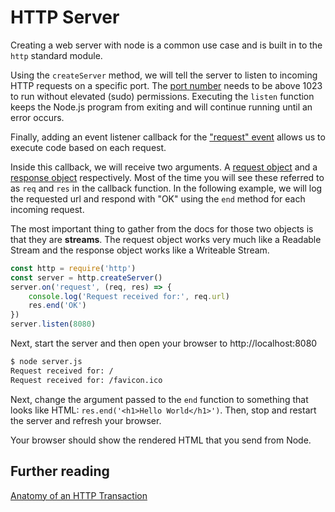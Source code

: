 # HTTP Server

Creating a web server with node is a common use case and is built in to the `http` standard module.

Using the `createServer` method, we will tell the server to listen to incoming HTTP requests on a specific port. The [port  number](https://en.wikipedia.org/wiki/Port_(computer_networking)) needs to be above 1023 to run without elevated (sudo) permissions. Executing the `listen` function keeps the Node.js program from exiting and will continue running until an error occurs.

Finally, adding an event listener callback for the ["request" event](https://nodejs.org/api/http.html#http_event_request) allows us to execute code based on each request.

Inside this callback, we will receive two arguments. A [request object](https://nodejs.org/api/http.html#http_class_http_incomingmessage) and a [response object](https://nodejs.org/api/http.html#http_class_http_serverresponse) respectively. Most of the time you will see these referred to as `req` and `res` in the callback function. In the following example, we will log the requested url and respond with "OK" using the `end` method for each incoming request.

The most important thing to gather from the docs for those two objects is that they are **streams**. The request object works very much like a Readable Stream and the response object works like a Writeable Stream.

```js
const http = require('http')
const server = http.createServer()
server.on('request', (req, res) => {
    console.log('Request received for:', req.url)
    res.end('OK')
})
server.listen(8080)
```

Next, start the server and then open your browser to http://localhost:8080

```bash
$ node server.js
Request received for: /
Request received for: /favicon.ico
```

Next, change the argument passed to the `end` function to something that looks like
HTML: `res.end('<h1>Hello World</h1>')`. Then, stop and restart the server and
refresh your browser.

Your browser should show the rendered HTML that you send from Node.

## Further reading
[Anatomy of an HTTP Transaction](https://nodejs.org/en/docs/guides/anatomy-of-an-http-transaction/)

